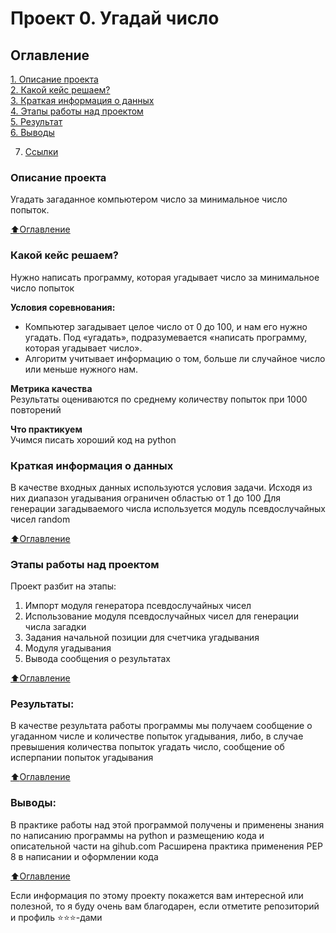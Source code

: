 # Проект 0. Угадай число

## Оглавление  
[1. Описание проекта](#Описание-проекта)  
[2. Какой кейс решаем?](#Какой-кейс-решаем)  
[3. Краткая информация о данных](#Краткая-информация-о-данных)  
[4. Этапы работы над проектом](.README.md#Этапы-работы-над-проектом)  
[5. Результат](.README.md#Результат)    
[6. Выводы](.README.md#Выводы) 

7. [Ссылки](#Ссылки)

### Описание проекта    
Угадать загаданное компьютером число за минимальное число попыток.

[:arrow_up:Оглавление](#Оглавление)


### Какой кейс решаем?    
Нужно написать программу, которая угадывает число за минимальное число попыток

**Условия соревнования:**  
- Компьютер загадывает целое число от 0 до 100, и нам его нужно угадать. Под «угадать», подразумевается «написать программу, которая угадывает число».
- Алгоритм учитывает информацию о том, больше ли случайное число или меньше нужного нам.

**Метрика качества**     
Результаты оцениваются по среднему количеству попыток при 1000 повторений

**Что практикуем**     
Учимся писать хороший код на python


### Краткая информация о данных
В качестве входных данных используются условия задачи. 
Исходя из них диапазон угадывания ограничен областью от 1 до 100
Для генерации загадываемого числа используется модуль псевдослучайных чисел random
  
[:arrow_up:Оглавление](#Оглавление)


### Этапы работы над проектом  
Проект разбит на этапы:
1. Импорт модуля генератора псевдослучайных чисел
2. Использование модуля псевдослучайных чисел для генерации числа загадки
3. Задания начальной позиции для счетчика угадывания
4. Модуля угадывания
5. Вывода сообщения о результатах 

[:arrow_up:Оглавление](#Оглавление)


### Результаты:  
В качестве результата работы программы мы получаем сообщение о 
угаданном числе и количестве попыток угадывания, 
либо, в случае превышения количества попыток угадать число, 
сообщение об исперпании попыток угадывания

[:arrow_up:Оглавление](#Оглавление)


### Выводы:  
В практике работы над этой программой получены и применены знания по написанию программы на python 
и размещению кода и описательной части на gihub.com
Расширена практика применения PEP 8 в написании и оформлении кода

[:arrow_up:Оглавление](#Оглавление)


Если информация по этому проекту покажется вам интересной или полезной, то я буду очень вам благодарен, если отметите репозиторий и профиль ⭐️⭐️⭐️-дами
